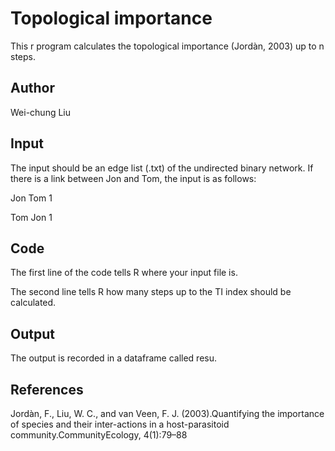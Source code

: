 # Topological importance 
This r program calculates the topological importance (Jordàn, 2003) up to n steps.

## Author
Wei-chung Liu

## Input
The input should be an edge list (.txt) of the undirected binary network. If there is a link between Jon and Tom, the input is as follows:

Jon	Tom	1

Tom	Jon	1

## Code
The first line of the code tells R where your input file is. 

The second line tells R how many steps up to the TI index should be calculated.

## Output 
The output is recorded in a dataframe called resu. 

## References
Jordàn,  F.,  Liu,  W.  C.,  and  van  Veen,  F.  J.  (2003).Quantifying the importance of species and their inter-actions  in  a  host-parasitoid  community.CommunityEcology, 4(1):79–88
